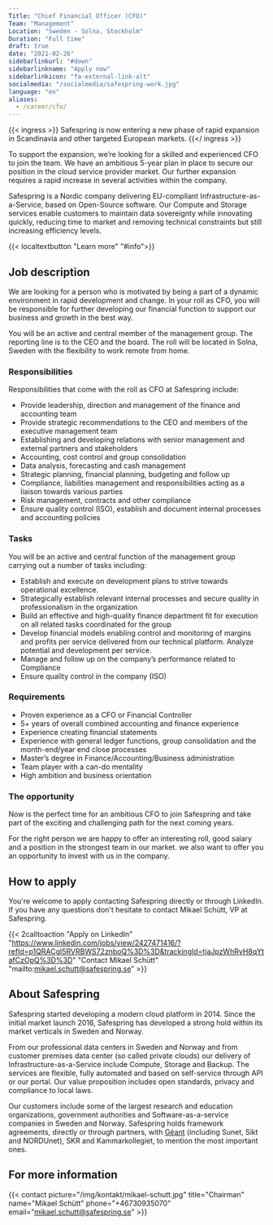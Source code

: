 ```yaml
---
Title: "Chief Financial Officer (CFO)"
Team: "Management"
Location: "Sweden - Solna, Stockholm"
Duration: "Full time"
draft: true
date: "2021-02-26"
sidebarlinkurl: "#down"
sidebarlinkname: "Apply now"
sidebarlinkicon: "fa-external-link-alt"
socialmedia: "/socialmedia/safespring-work.jpg"
language: "en"
aliases:
  - /career/cfo/
---
```


{{< ingress >}}
Safespring is now entering a new phase of rapid expansion in Scandinavia and other targeted European markets.
{{</ ingress >}}

To support the expansion, we’re looking for a skilled and experienced CFO to join the team. We have an ambitious 5-year plan in place to secure our position in the cloud service provider market. Our further expansion requires a rapid increase in several activities within the company.

Safespring is a Nordic company delivering EU-compliant Infrastructure-as-a-Service, based on Open-Source software. Our Compute and Storage services enable customers to maintain data sovereignty while innovating quickly, reducing time to market and removing technical constraints but still increasing efficiency levels.

{{< localtextbutton "Learn more" "#info">}}

## Job description

We are looking for a person who is motivated by being a part of a dynamic environment in rapid development and change. In your roll as CFO, you will be responsible for further developing our financial function to support our business and growth in the best way.

You will be an active and central member of the management group. The reporting line is to the CEO and the board. The roll will be located in Solna, Sweden with the flexibility to work remote from home.

### Responsibilities

Responsibilities that come with the roll as CFO at Safespring include:

- Provide leadership, direction and management of the finance and accounting team
- Provide strategic recommendations to the CEO and members of the executive management team
- Establishing and developing relations with senior management and external partners and stakeholders
- Accounting, cost control and group consolidation
- Data analysis, forecasting and cash management
- Strategic planning, financial planning, budgeting and follow up
- Compliance, liabilities management and responsibilities acting as a liaison towards various parties
- Risk management, contracts and other compliance
- Ensure quality control (ISO), establish and document internal processes and accounting policies

### Tasks

You will be an active and central function of the management group carrying out a number of tasks including:

- Establish and execute on development plans to strive towards operational excellence.
- Strategically establish relevant internal processes and secure quality in professionalism in the organization
- Build an effective and high-quality finance department fit for execution on all related tasks coordinated for the group
- Develop financial models enabling control and monitoring of margins and profits per service delivered from our technical platform. Analyze potential and development per service.
- Manage and follow up on the company’s performance related to Compliance
- Ensure quality control in the company (ISO)

### Requirements

- Proven experience as a CFO or Financial Controller
- 5+ years of overall combined accounting and finance experience
- Experience creating financial statements
- Experience with general ledger functions, group consolidation and the month-end/year end close processes
- Master’s degree in Finance/Accounting/Business administration
- Team player with a can-do mentality
- High ambition and business orientation

<div id="down"></div>

### The opportunity

Now is the perfect time for an ambitious CFO to join Safespring and take part of the exciting and challenging path for the next coming years.

For the right person we are happy to offer an interesting roll, good salary and a position in the strongest team in our market. we also want to offer you an opportunity to invest with us in the company.

<div id="info"></div>

## How to apply

You're welcome to apply contacting Safespring directly or through LinkedIn. If you have any questions don't hesitate to contact Mikael Schütt, VP at Safespring.

{{< 2calltoaction "Apply on LinkedIn" "https://www.linkedin.com/jobs/view/2427471416/?refId=p1QRACgI5RVRBWS72znboQ%3D%3D&trackingId=tjaJpzWhRyH8qYtafCzOpQ%3D%3D" "Contact Mikael Schütt" "mailto:mikael.schutt@safespring.se" >}}

## About Safespring

Safespring started developing a modern cloud platform in 2014. Since the initial market launch 2016, Safespring has developed a strong hold within its market verticals in Sweden and Norway.

From our professional data centers in Sweden and Norway and from customer premises data center (so called private clouds) our delivery of Infrastructure-as-a-Service include Compute, Storage and Backup. The services are flexible, fully automated and based on self-service through API or our portal. Our value proposition includes open standards, privacy and compliance to local laws.

Our customers include some of the largest research and education organizations, government authorities and Software-as-a-service companies in Sweden and Norway. Safespring holds framework agreements, directly or through partners, with [Géant](/ocre) (including Sunet, Sikt and NORDUnet), SKR and Kammarkollegiet, to mention the most important ones.

## For more information

{{< contact picture="/img/kontakt/mikael-schutt.jpg" title="Chairman" name="Mikael Schütt" phone="+46730935070" email="mikael.schutt@safespring.se" >}}
